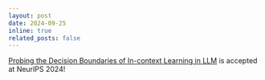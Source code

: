 ```yaml
---
layout: post  
date: 2024-09-25
inline: true  
related_posts: false  
---
```


[Probing the Decision Boundaries of In-context Learning in LLM](https://arxiv.org/abs/2406.11233) is accepted at NeurIPS 2024!
